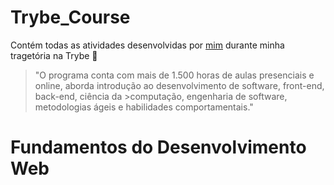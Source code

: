 # Trybe_Course
Contém todas as atividades desenvolvidas por [mim](https://www.linkedin.com/in/brunobartolomeu/) durante minha tragetória na Trybe :rocket:

>"O programa conta com mais de 1.500 horas de aulas presenciais e online, aborda introdução ao desenvolvimento de software, front-end, back-end, ciência da >computação, engenharia de software, metodologias ágeis e habilidades comportamentais."

# Fundamentos do Desenvolvimento Web
